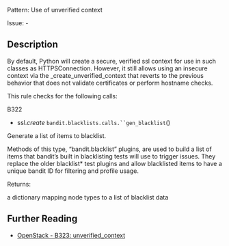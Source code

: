 Pattern: Use of unverified context

Issue: -

## Description

By default, Python will create a secure, verified ssl context for use in such
classes as HTTPSConnection. However, it still allows using an insecure context
via the _create_unverified_context that reverts to the previous behavior that
does not validate certificates or perform hostname checks.

This rule checks for the following calls:

B322

  - ssl._create_
`bandit.blacklists.calls.``gen_blacklist`()

    

Generate a list of items to blacklist.

Methods of this type, “bandit.blacklist” plugins, are used to build a list of
items that bandit’s built in blacklisting tests will use to trigger issues.
They replace the older blacklist* test plugins and allow blacklisted items to
have a unique bandit ID for filtering and profile usage.

Returns:

a dictionary mapping node types to a list of blacklist data

## Further Reading

* [OpenStack - B323: unverified_context](https://docs.openstack.org/developer/bandit/api/bandit.blacklists.html#b323-unverified-context)
